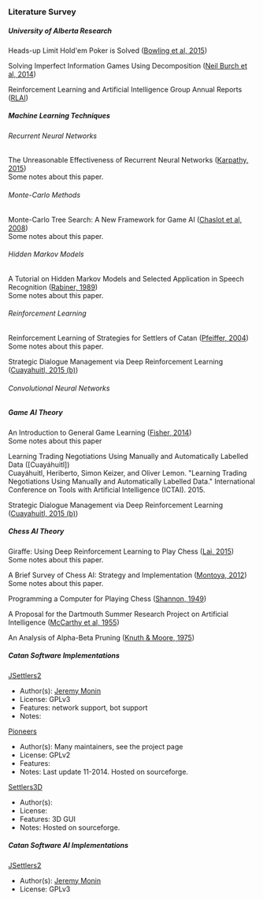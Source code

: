 
### Literature Survey

##### University of Alberta Research
[lit-ualberta]: #university-of-alberta-research

Heads-up Limit Hold'em Poker is Solved ([Bowling et al, 2015])

[Bowling et al, 2015]: http://webdocs.cs.ualberta.ca/~bowling/publications/b2hd-15science.html

Solving Imperfect Information Games Using Decomposition ([Neil Burch et al, 2014])

[Neil Burch et al, 2014]: https://webdocs.cs.ualberta.ca/~bowling/publications/b2hd-14aaai-cfrd.html

Reinforcement Learning and Artificial Intelligence Group Annual Reports ([RLAI])

[RLAI]: http://spaces.facsci.ualberta.ca/rlai/resources/annual-reports/

##### Machine Learning Techniques
[lit-ml]: #machine-learning-techniques

###### Recurrent Neural Networks
[lit-ml-rnn]: #recurrent-neural-networks

The Unreasonable Effectiveness of Recurrent Neural Networks ([Karpathy, 2015])  
Some notes about this paper. 

[Karpathy, 2015]: http://karpathy.github.io/2015/05/21/rnn-effectiveness/  

###### Monte-Carlo Methods
[lit-ml-monte-carlo]: #monte-carlo-methods

Monte-Carlo Tree Search: A New Framework for Game AI ([Chaslot et al, 2008])  
Some notes about this paper.

[Chaslot et al, 2008]: http://www.aaai.org/Papers/AIIDE/2008/AIIDE08-036.pdf

###### Hidden Markov Models
[lit-ml-hmm]: #hidden-markov-models

A Tutorial on Hidden Markov Models and Selected Application in Speech Recognition ([Rabiner, 1989])  
Some notes about this paper.

[Rabiner, 1989]: http://www.ee.columbia.edu/~dpwe/e6820/papers/Rabiner89-hmm.pdf

###### Reinforcement Learning
[lit-ml-reinforcement]: #reinforcement-learning

Reinforcement Learning of Strategies for Settlers of Catan ([Pfeiffer, 2004])  
Some notes about this paper.

[Pfeiffer, 2004]: http://core.ac.uk/download/pdf/22338.pdf

Strategic Dialogue Management via Deep Reinforcement Learning ([Cuayahuitl, 2015 (b)])

[Cuayahuitl, 2015 (b)]: http://arxiv.org/abs/1511.08099

###### Convolutional Neural Networks
[lit-ml-cnn]: #convolutional-neural-networks

##### Game AI Theory
[lit-game-ai-theory]: #game-ai-theory

An Introduction to General Game Learning ([Fisher, 2014])  
Some notes about this paper

[Fisher, 2014]: https://graphics.stanford.edu/~mdfisher/Data/GeneralGameLearning.pdf

Learning Trading Negotiations Using Manually and Automatically Labelled Data ([Cuayáhuitl])  
Cuayáhuitl, Heriberto, Simon Keizer, and Oliver Lemon. "Learning Trading Negotiations Using Manually and Automatically Labelled Data." International Conference on Tools with Artificial Intelligence (ICTAI). 2015.  

[Cuayáhuitl, 2015 (a)]: http://www.macs.hw.ac.uk/~hc213/publications/hc-ictai2015.pdf

Strategic Dialogue Management via Deep Reinforcement Learning ([Cuayahuitl, 2015 (b)])

##### Chess AI Theory
[lit-chess-ai-theory]: #chess-ai-theory

Giraffe: Using Deep Reinforcement Learning to Play Chess ([Lai, 2015])  
Some notes about this paper.

[Lai, 2015]: http://arxiv.org/abs/1509.01549

A Brief Survey of Chess AI: Strategy and Implementation ([Montoya, 2012])  
Some notes about this paper.

[Montoya, 2012]: http://www.cs.unm.edu/~pdevineni/papers/Montoya.pdf

Programming a Computer for Playing Chess ([Shannon, 1949])

[Shannon, 1949]: http://archive.computerhistory.org/projects/chess/related_materials/text/2-0%20and%202-1.Programming_a_computer_for_playing_chess.shannon/2-0%20and%202-1.Programming_a_computer_for_playing_chess.shannon.062303002.pdf

A Proposal for the Dartmouth Summer Research Project on Artificial Intelligence ([McCarthy et al, 1955])

[McCarthy et al, 1955]: http://www-formal.stanford.edu/jmc/history/dartmouth/dartmouth.html

An Analysis of Alpha-Beta Pruning ([Knuth & Moore, 1975])

[Knuth & Moore, 1975]: http://www.scribd.com/doc/28194932/An-Analysis-of-Alpha-Beta-Pruning

##### Catan Software Implementations
[lit-catan-sw]: #catan-software-implementations

[JSettlers2](https://github.com/jdmonin/JSettlers2)
- Author(s): [Jeremy Monin](https://github.com/jdmonin)
- License: GPLv3
- Features: network support, bot support
- Notes: 

[Pioneers](http://pio.sourceforge.net)
- Author(s): Many maintainers, see the project page
- License: GPLv2
- Features: 
- Notes: Last update 11-2014. Hosted on sourceforge.

[Settlers3D](http://sourceforge.net/projects/settlers3d/)
- Author(s):
- License:
- Features: 3D GUI
- Notes: Hosted on sourceforge.

##### Catan Software AI Implementations
[lit-catan-sw-ai]: #catan-software-ai-implementations

[JSettlers2](https://github.com/jdmonin/JSettlers2)
- Author(s): [Jeremy Monin](https://github.com/jdmonin)
- License: GPLv3

